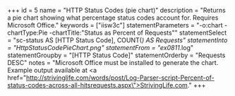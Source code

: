 +++
id = 5
name = "HTTP Status Codes (pie chart)"
description = "Returns a pie chart showing what percentage status codes account for. Requires Microsoft Office."
keywords = ["iisw3c"]
statementParameters = "-o:chart -chartType:Pie -chartTitle:\"Status as Percent of Requests\""
statementSelect = "sc-status AS [HTTP Status Code], COUNT(*) AS Requests"
statementInto = "HttpStatusCodePieChart.png"
statementFrom = "ex0811*.log"
statementGroupby = "[HTTP Status Code]"
statementOrderby = "Requests DESC"
notes = "Microsoft Office must be installed to generate the chart. Example output available at <a href=\"http://strivinglife.com/words/post/Log-Parser-script-Percent-of-status-codes-across-all-hitsrequests.aspx\">StrivingLife.com</a>."
+++

